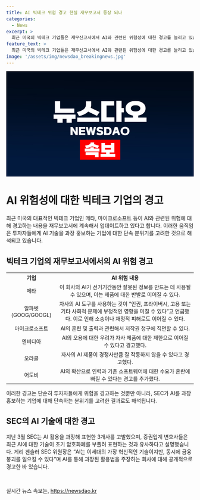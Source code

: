 ```yaml
---
title: AI 빅테크 위험 경고 현실 재무보고서 등장 되나 
categories:
  - News
excerpt: >
  최근 미국의 빅테크 기업들은 재무신고서에서 AI와 관련된 위험성에 대한 경고를 늘리고 있습니다. 이로써 AI의 부정적인 영향에 대한 경각심이 높아지고 있는데, 이는 기업들이 주주로부터 소송을 당할 가능성을 방지하기 위한 조치로 해석되고 있습니다. 이러한 행동은 SEC가 과장된 AI 홍보에 대해 단속을 강화하고 있음을 시사하며, AI 기술의 초기 암호화폐와 유사한 측면을 보일 수 있다는 의견도 제기되고 있습니다.
feature_text: >
  최근 미국의 빅테크 기업들은 재무신고서에서 AI와 관련된 위험성에 대한 경고를 늘리고 있습니다. 이로써 AI의 부정적인 영향에 대한 경각심이 높아지고 있는데, 이는 기업들이 주주로부터 소송을 당할 가능성을 방지하기 위한 조치로 해석되고 있습니다. 이러한 행동은 SEC가 과장된 AI 홍보에 대해 단속을 강화하고 있음을 시사하며, AI 기술의 초기 암호화폐와 유사한 측면을 보일 수 있다는 의견도 제기되고 있습니다.
image: '/assets/img/newsdao_breakingnews.jpg'
---
```


<p><img src="/assets/img/newsdao_breakingnews.jpg" alt="firstkoreanews 속보" /></p>

<h1>AI 위험성에 대한 빅테크 기업의 경고</h1>

<p data-ke-size="size16">최근 미국의 대표적인 빅테크 기업인 메타, 마이크로소프트 등이 AI와 관련된 위험에 대해 경고하는 내용을 재무보고서에 계속해서 업데이트하고 있다고 합니다. 이러한 움직임은 투자자들에게 AI 기술을 과장 홍보하는 기업에 대한 단속 분위기를 고려한 것으로 해석되고 있습니다.</p>

<h2 data-ke-size="size26">빅테크 기업의 재무보고서에서의 AI 위험 경고</h2>

<table>
<tbody>
<tr>
<td style="text-align: center; height: 17px;"><b>기업</b></td>
<td style="text-align: center; height: 17px;"><b>AI 위험 내용</b></td>
</tr>
<tr>
<td style="text-align: center; height: 17px;">메타</td>
<td style="text-align: center; height: 17px;">이 회사의 AI가 선거기간동안 잘못된 정보를 만드는 데 사용될 수 있으며, 이는 제품에 대한 반발로 이어질 수 있다.</td>
</tr>
<tr>
<td style="text-align: center; height: 17px;">알파벳(GOOG/GOOGL)</td>
<td style="text-align: center; height: 17px;">자사의 AI 도구를 사용하는 것이 “인권, 프라이버시, 고용 또는 기타 사회적 문제에 부정적인 영향을 미칠 수 있다”고 언급했다. 이로 인해 소송이나 재정적 피해로도 이어질 수 있다.</td>
</tr>
<tr>
<td style="text-align: center; height: 17px;">마이크로소프트</td>
<td style="text-align: center; height: 17px;">AI의 훈련 및 출력과 관련해서 저작권 청구에 직면할 수 있다.</td>
</tr>
<tr>
<td style="text-align: center; height: 17px;">엔비디아</td>
<td style="text-align: center; height: 17px;">AI의 오용에 대한 우려가 자사 제품에 대한 제한으로 이어질 수 있다고 경고했다.</td>
</tr>
<tr>
<td style="text-align: center; height: 17px;">오라클</td>
<td style="text-align: center; height: 17px;">자사의 AI 제품이 경쟁사만큼 잘 작동하지 않을 수 있다고 경고했다.</td>
</tr>
<tr>
<td style="text-align: center; height: 17px;">어도비</td>
<td style="text-align: center; height: 17px;">AI의 확산으로 인력과 기존 소프트웨어에 대한 수요가 혼란에 빠질 수 있다는 경고를 추가했다.</td>
</tr>
</tbody>
</table>

<p data-ke-size="size16">이러한 경고는 단순히 투자자들에게 위험을 경고하는 것뿐만 아니라, SEC가 AI를 과장 홍보하는 기업에 대해 단속하는 분위기를 고려한 결과로도 해석됩니다.</p>

<h2 data-ke-size="size26">SEC의 AI 기술에 대한 경고</h2>

<p data-ke-size="size16">지난 3월 SEC는 AI 활용을 과장해 표현한 3개사를 고발했으며, 증권업계 변호사들은 최근 AI에 대한 기술이 초기 암호화폐를 부풀려 표현하는 것과 유사하다고 설명했습니다. 게리 겐슬러 SEC 위원장은 “AI는 이세대의 가장 혁신적인 기술이지만, 동시에 금융 붕괴를 일으킬 수 있다”며 AI를 통해 과장된 활용법을 주장하는 회사에 대해 공개적으로 경고한 바 있습니다.</p>

<p data-ke-size="size16">&nbsp;</p>
실시간 뉴스 속보는, <a href="https://newsdao.kr" rel="dofollow">https://newsdao.kr</a>


